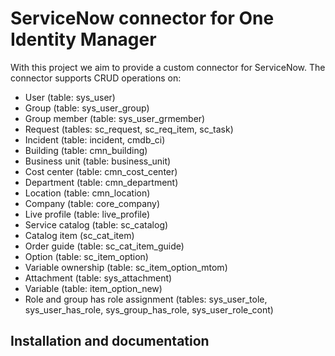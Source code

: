 # ServiceNow connector for One Identity Manager

With this project we aim to provide a custom connector for ServiceNow. 
The connector supports CRUD operations on:

* User (table: sys_user)
* Group (table: sys_user_group)
* Group member (table: sys_user_grmember)
* Request (tables: sc_request, sc_req_item, sc_task)
* Incident (table: incident, cmdb_ci)
* Building (table: cmn_building)
* Business unit (table: business_unit)
* Cost center (table: cmn_cost_center)
* Department (table: cmn_department)
* Location (table: cmn_location)
* Company (table: core_company)
* Live profile (table: live_profile)
* Service catalog (table: sc_catalog)
* Catalog item (sc_cat_item)
* Order guide (table: sc_cat_item_guide)
* Option (table: sc_item_option)
* Variable ownership (table: sc_item_option_mtom)
* Attachment (table: sys_attachment)
* Variable (table: item_option_new)
* Role and group has role assignment (tables: sys_user_tole, sys_user_has_role, sys_group_has_role, sys_user_role_cont)

## Installation and documentation



